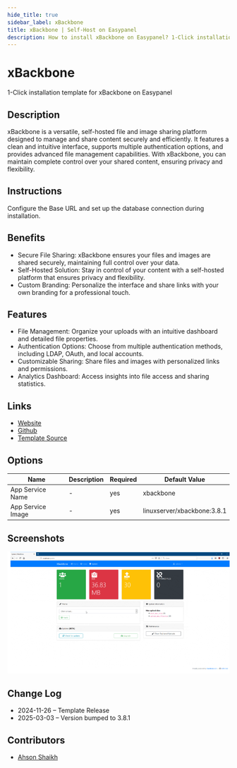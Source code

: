 ```yaml
---
hide_title: true
sidebar_label: xBackbone
title: xBackbone | Self-Host on Easypanel
description: How to install xBackbone on Easypanel? 1-Click installation template for xBackbone on Easypanel
---
```


<!-- generated -->

# xBackbone

1-Click installation template for xBackbone on Easypanel

## Description

xBackbone is a versatile, self-hosted file and image sharing platform designed to manage and share content securely and efficiently. It features a clean and intuitive interface, supports multiple authentication options, and provides advanced file management capabilities. With xBackbone, you can maintain complete control over your shared content, ensuring privacy and flexibility.

## Instructions

Configure the Base URL and set up the database connection during installation.

## Benefits

- Secure File Sharing: xBackbone ensures your files and images are shared securely, maintaining full control over your data.
- Self-Hosted Solution: Stay in control of your content with a self-hosted platform that ensures privacy and flexibility.
- Custom Branding: Personalize the interface and share links with your own branding for a professional touch.

## Features

- File Management: Organize your uploads with an intuitive dashboard and detailed file properties.
- Authentication Options: Choose from multiple authentication methods, including LDAP, OAuth, and local accounts.
- Customizable Sharing: Share files and images with personalized links and permissions.
- Analytics Dashboard: Access insights into file access and sharing statistics.

## Links

- [Website](https://xbackbone.app/)
- [Github](https://github.com/SergiX44/XBackBone)
- [Template Source](https://github.com/easypanel-io/templates/tree/main/templates/xbackbone)

## Options

Name | Description | Required | Default Value
-|-|-|-
App Service Name | - | yes | xbackbone
App Service Image | - | yes | linuxserver/xbackbone:3.8.1

## Screenshots

![xBackbone Screenshot](./assets/screenshot.png)

## Change Log

- 2024-11-26 – Template Release
- 2025-03-03 – Version bumped to 3.8.1

## Contributors

- [Ahson Shaikh](https://github.com/Ahson-Shaikh)
